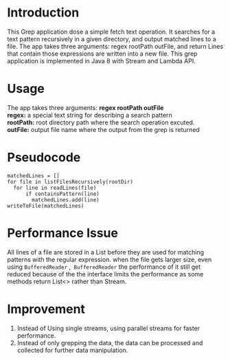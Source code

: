 # Introduction
This Grep application dose a simple fetch text operation. It searches for a text pattern recursively in a given directory, and output matched lines to a file. 
The app takes three arguments: regex rootPath outFile, and return Lines that contain those expressions are written into a new file. 
This grep application is implemented in Java 8 with Stream and Lambda API.

# Usage
The app takes three arguments: **regex rootPath outFile**  
**regex:** a special text string for describing a search pattern  
**rootPath:** root directory path where the search operation excuted.  
**outFile:** output file name where the output from the grep is returned  

# Pseudocode
```
matchedLines = []
for file in listFilesRecursively(rootDir)
  for line in readLines(file)
      if containsPattern(line)
        matchedLines.add(line)
writeToFile(matchedLines)
```

# Performance Issue
All lines of a file are stored in a List before they are used for matching patterns with the regular expression. when the file gets larger size, even using `BufferedReader` ,` BufferedReader`
the performance of it still get reduced because of the the interface limits the performance as some methods return List<> rather than Stream.

# Improvement
1. Instead of Using single streams, using parallel streams for faster performance. 
2. Instead of only grepping the data, the data can be processed and collected for further data manipulation.
